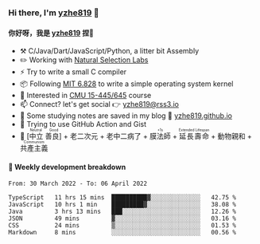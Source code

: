 ### Hi there, I'm [yzhe819](https://github.com/yzhe819) 👋

#### 你好呀，我是 [yzhe819](https://github.com/yzhe819) 捏👋

- :hammer_and_pick: C/Java/Dart/JavaScript/Python, a litter bit Assembly
- :pencil2: Working with [Natural Selection Labs](https://github.com/NaturalSelectionLabs)
- ⚡ Try to write a small C compiler
- 📦 Following [MIT 6.828](https://pdos.csail.mit.edu/6.828/2018/overview.html) to write a simple operating system kernel
- 🧪 Interested in [CMU 15-445/645](https://15445.courses.cs.cmu.edu/fall2020/) course
- 📫 Connect? let's get social 👉 yzhe819@rss3.io
- :scroll: Some studying notes are saved in my blog :space_invader: [yzhe819.github.io](https://yzhe819.github.io/)
- 🌟 Trying to use GitHub Action and Gist
- 🔑 <ruby>[中立 善良]<rp>（</rp><rt>Neutral Good</rt><rp>）</rp></ruby> + 老二次元 + 老中二病了 + <ruby>膜法師<rp>（</rp><rt>+1s</rt><rp>）</rp></ruby> + <ruby>延長壽命<rp>（</rp><rt>Extended Lifespan</rt><rp>）</rp></ruby> + 動物親和 + <ruby>共產主義<rp>（</rp><rt>Communism</rt><rp>）</rp></ruby>



#### 📝 Weekly development breakdown

<!--START_SECTION:waka-->

```text
From: 30 March 2022 - To: 06 April 2022

TypeScript   11 hrs 15 mins  ██████████▓░░░░░░░░░░░░░░   42.75 %
JavaScript   10 hrs 1 min    █████████▓░░░░░░░░░░░░░░░   38.08 %
Java         3 hrs 13 mins   ███░░░░░░░░░░░░░░░░░░░░░░   12.26 %
JSON         49 mins         ▓░░░░░░░░░░░░░░░░░░░░░░░░   03.16 %
CSS          24 mins         ▒░░░░░░░░░░░░░░░░░░░░░░░░   01.53 %
Markdown     8 mins          ░░░░░░░░░░░░░░░░░░░░░░░░░   00.56 %
```

<!--END_SECTION:waka-->



